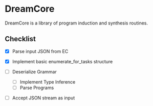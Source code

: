 DreamCore
=========

DreamCore is a library of program induction and synthesis routines.

Checklist
---------

 - [x] Parse input JSON from EC
 - [x] Implement basic enumerate_for_tasks structure
 - [ ] Deserialize Grammar
   - [ ] Implement Type Inference
   - [ ] Parse Programs
 - [ ] Accept JSON stream as input


